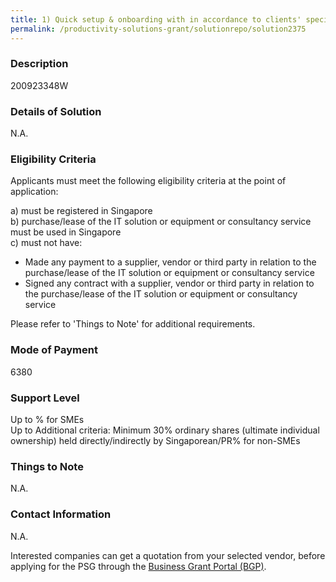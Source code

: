 ```yaml
---
title: 1) Quick setup & onboarding with in accordance to clients' specific workflows. 2) Innovative training platform to monitor learners progress & assignments completion to ensure learners apply what they have learned. 3) Elimination or minimization of data entry with OCR data extraction for expenses & sales receipts / invoices management and automated accounts code categorization.  4) Efficient processing & recording of expenses claims into QuickBooks Online.
permalink: /productivity-solutions-grant/solutionrepo/solution2375
---
```


### Description

200923348W

### Details of Solution

N.A.

### Eligibility Criteria

Applicants must meet the following eligibility criteria at the point of application:

a) must be registered in Singapore <br>
b) purchase/lease of the IT solution or equipment or consultancy service must be used in Singapore <br>
c) must not have:
- Made any payment to a supplier, vendor or third party in relation to the purchase/lease of the IT solution or equipment or consultancy service
- Signed any contract with a supplier, vendor or third party in relation to the purchase/lease of the IT solution or equipment or consultancy service

Please refer to 'Things to Note' for additional requirements.

### Mode of Payment
6380

### Support Level
Up to % for SMEs <br>
Up to Additional criteria: 
Minimum 30% ordinary shares (ultimate individual ownership) held directly/indirectly by Singaporean/PR% for non-SMEs

### Things to Note
N.A.

### Contact Information
N.A.

Interested companies can get a quotation from your selected vendor, before applying for the PSG through the <a target='_blank' rel='noopener' href='https://www.businessgrants.gov.sg/'>Business Grant Portal (BGP)</a>.
